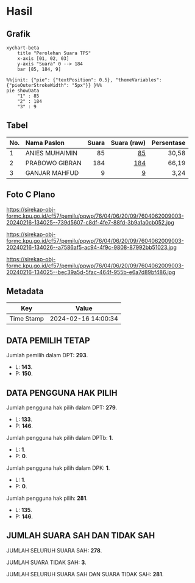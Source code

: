 # Hasil

## Grafik

```mermaid
xychart-beta
    title "Perolehan Suara TPS"
    x-axis [01, 02, 03]
    y-axis "Suara" 0 --> 184
    bar [85, 184, 9]
```

```mermaid
%%{init: {"pie": {"textPosition": 0.5}, "themeVariables": {"pieOuterStrokeWidth": "5px"}} }%%
pie showData
    "1" : 85
    "2" : 184
    "3" : 9
```

## Tabel

| No. | Nama Paslon    | Suara | Suara (raw) | Persentase |
|:--- |:-------------- | -----:| -----------:| ----------:|
| 1   | ANIES MUHAIMIN | 85    | [85][p-1]   | 30,58      |
| 2   | PRABOWO GIBRAN | 184   | [184][p-2]  | 66,19      |
| 3   | GANJAR MAHFUD  | 9     | [9][p-3]    | 3,24       |


[p-1]: https://github.com/gigit-pemilu/pemilu-2024-76-sulawesi-barat/blob/main/pilpres/hitung-suara/sub/76-sulawesi-barat/sub/04-polewali-mandar/sub/06-binuang/sub/2009-amola/sub/003-tps/sub/paslon-1.txt
[p-2]: https://github.com/gigit-pemilu/pemilu-2024-76-sulawesi-barat/blob/main/pilpres/hitung-suara/sub/76-sulawesi-barat/sub/04-polewali-mandar/sub/06-binuang/sub/2009-amola/sub/003-tps/sub/paslon-2.txt
[p-3]: https://github.com/gigit-pemilu/pemilu-2024-76-sulawesi-barat/blob/main/pilpres/hitung-suara/sub/76-sulawesi-barat/sub/04-polewali-mandar/sub/06-binuang/sub/2009-amola/sub/003-tps/sub/paslon-3.txt

## Foto C Plano

https://sirekap-obj-formc.kpu.go.id/cf57/pemilu/ppwp/76/04/06/20/09/7604062009003-20240216-134025--739d5607-c8df-4fe7-88fd-3b9a1a0cb052.jpg

https://sirekap-obj-formc.kpu.go.id/cf57/pemilu/ppwp/76/04/06/20/09/7604062009003-20240216-134026--a7586af5-ac94-4f9c-9808-87992bb51023.jpg

https://sirekap-obj-formc.kpu.go.id/cf57/pemilu/ppwp/76/04/06/20/09/7604062009003-20240216-134025--bec39a5d-5fac-464f-955b-e6a7d89bf486.jpg


## Metadata

| Key        | Value               |
| ---------- | ------------------- |
| Time Stamp | 2024-02-16 14:00:34 |


## DATA PEMILIH TETAP

Jumlah pemilih dalam DPT: **293**.
 * L: **143**.
 * P: **150**.

## DATA PENGGUNA HAK PILIH

Jumlah pengguna hak pilih dalam DPT: **279**.
 * L: **133**.
 * P: **146**.

Jumlah pengguna hak pilih dalam DPTb: **1**.
 * L: **1**.
 * P: **0**.

Jumlah pengguna hak pilih dalam DPK: **1**.
 * L: **1**.
 * P: **0**.

Jumlah pengguna hak pilih: **281**.
 * L: **135**.
 * P: **146**.

## JUMLAH SUARA SAH DAN TIDAK SAH

JUMLAH SELURUH SUARA SAH: **278**.

JUMLAH SUARA TIDAK SAH: **3**.

JUMLAH SELURUH SUARA SAH DAN SUARA TIDAK SAH: **281**.


